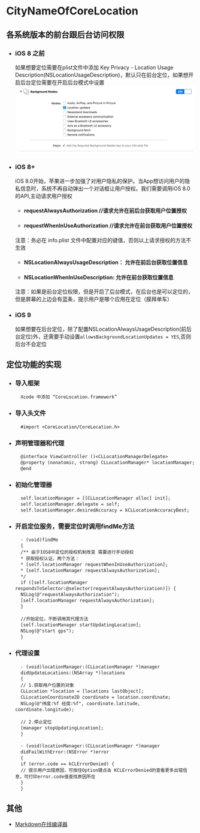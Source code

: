 # CityNameOfCoreLocation
## 各系统版本的前台跟后台访问权限
* ### iOS 8 之前
    如果想要定位需要在plist文件中添加 Key Privacy - Location Usage Description(NSLocationUsageDescription)，默认只在前台定位，如果想开启后台定位需要在开启后台模式中设置
        ![coreLocation](coreLocation_backgroundModes.png)
* ### iOS 8+
    iOS 8.0开始，苹果进一步加强了对用户隐私的保护。当App想访问用户的隐私信息时，系统不再自动弹出一个对话框让用户授权。我们需要调用iOS 8.0的API,主动请求用户授权
    * #### requestAlwaysAuthorization           //请求允许在前后台获取用户位置授权
    * #### requestWhenInUseAuthorization    //请求允许在前台获取用户位置授权
    注意：务必在 info.plist 文件中配置对应的键值，否则以上请求授权的方法不生效
    * #### NSLocationAlwaysUsageDescription： 允许在前后台获取位置信息
    * #### NSLocationWhenInUseDescription: 允许在前台获取位置信息
    
    注意：如果是前台定位权限，但是开启了后台模式，在后台也是可以定位的，但是屏幕的上边会有蓝条，提示用户是哪个应用在定位（膜拜单车）
    
* ### iOS 9
    如果想要在后台定位，除了配置NSLocationAlwaysUsageDescription(前后台定位)外，还需要手动设置`allowsBackgroundLocationUpdates = YES`,否则后台不会定位
## 定位功能的实现
* ### 导入框架
        Xcode 中添加 “CoreLocation.framework”
* ### 导入头文件
        #import <CoreLocation/CoreLocation.h>
* ### 声明管理器和代理
        @interface ViewController ()<CLLocationManagerDelegate>
        @property (nonatomic, strong) CLLocationManager* locationManager;
        @end
* ### 初始化管理器
        self.locationManager = [[CLLocationManager alloc] init];
        self.locationManager.delegate = self;
        self.locationManager.desiredAccuracy = kCLLocationAccuracyBest;
* ### 开启定位服务，需要定位时调用findMe方法
        - (void)findMe
        {
        /** 由于IOS8中定位的授权机制改变 需要进行手动授权
        * 获取授权认证，两个方法：
        * [self.locationManager requestWhenInUseAuthorization];
        * [self.locationManager requestAlwaysAuthorization];
        */
        if ([self.locationManager respondsToSelector:@selector(requestAlwaysAuthorization)]) {
        NSLog(@"requestAlwaysAuthorization");
        [self.locationManager requestAlwaysAuthorization];
        }

        //开始定位，不断调用其代理方法
        [self.locationManager startUpdatingLocation];
        NSLog(@"start gps");
        }
* ### 代理设置
        - (void)locationManager:(CLLocationManager *)manager
        didUpdateLocations:(NSArray *)locations
        {
        // 1.获取用户位置的对象
        CLLocation *location = [locations lastObject];
        CLLocationCoordinate2D coordinate = location.coordinate;
        NSLog(@"纬度:%f 经度:%f", coordinate.latitude, coordinate.longitude);

        // 2.停止定位
        [manager stopUpdatingLocation];
        }

        - (void)locationManager:(CLLocationManager *)manager
        didFailWithError:(NSError *)error
        {
        if (error.code == kCLErrorDenied) {
        // 提示用户出错原因，可按住Option键点击 KCLErrorDenied的查看更多出错信息，可打印error.code值查找原因所在
        }
        }
    
## 其他
* [Markdown在线编译器](http://mahua.jser.me/)

